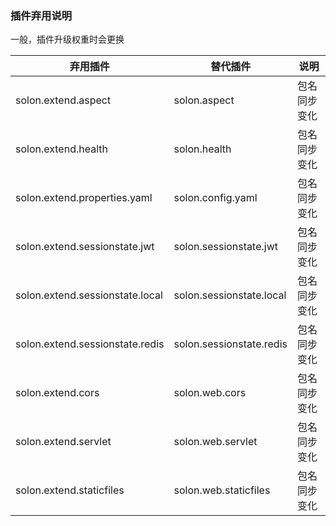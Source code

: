 
### 插件弃用说明

一般，插件升级权重时会更换

| 弃用插件                            | 替代插件                     | 说明         |
|---------------------------------|--------------------------|------------|
| solon.extend.aspect             | solon.aspect             | 包名同步变化 |
| solon.extend.health             | solon.health             | 包名同步变化 |
| solon.extend.properties.yaml    | solon.config.yaml        | 包名同步变化 |
| solon.extend.sessionstate.jwt   | solon.sessionstate.jwt   | 包名同步变化 |
| solon.extend.sessionstate.local | solon.sessionstate.local | 包名同步变化 |
| solon.extend.sessionstate.redis | solon.sessionstate.redis | 包名同步变化 |
| solon.extend.cors               | solon.web.cors           | 包名同步变化 |
| solon.extend.servlet            | solon.web.servlet        | 包名同步变化 |
| solon.extend.staticfiles        | solon.web.staticfiles    | 包名同步变化 |